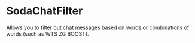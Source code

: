 # SodaChatFilter
Allows you to filter out chat messages based on words or combinations of words (such as WTS ZG BOOST).
